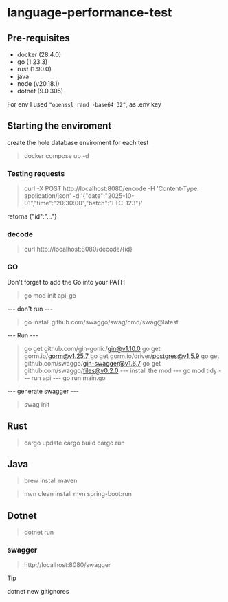 # language-performance-test

## Pre-requisites

- docker (28.4.0)
- go (1.23.3)
- rust (1.90.0)
- java
- node (v20.18.1)
- dotnet (9.0.305)

For env I used `"openssl rand -base64 32"`, as .env key

## Starting the enviroment

create the hole database enviroment for each test

> docker compose up -d

### Testing requests

> curl -X POST http://localhost:8080/encode -H 'Content-Type: application/json' -d '{"date":"2025-10-01","time":"20:30:00","batch":"LTC-123"}'

retorna {"id":"..."}

### decode
>
> curl http://localhost:8080/decode/{id}

### GO

Don't forget to add the Go into your PATH

> go mod init api_go

--- don't run ---
> go install github.com/swaggo/swag/cmd/swag@latest

--- Run ---
> go get github.com/gin-gonic/gin@v1.10.0
> go get gorm.io/gorm@v1.25.7
> go get gorm.io/driver/postgres@v1.5.9
> go get github.com/swaggo/gin-swagger@v1.6.7
> go get github.com/swaggo/files@v0.2.0
--- install the mod ---
> go mod tidy
--- run api ---
> go run main.go

--- generate swagger ---
> swag init


## Rust

> cargo update
> cargo build
> cargo run

## Java 

> brew install maven

> mvn clean install
mvn spring-boot:run


## Dotnet

> dotnet run

### swagger

> http://localhost:8080/swagger

> [!TIP]
> dotnet new gitignores

